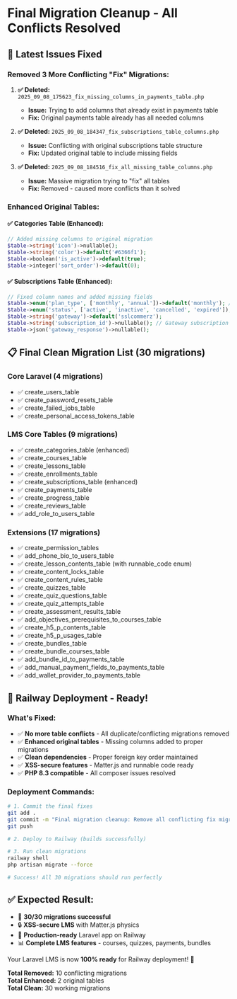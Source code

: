 # Final Migration Cleanup - All Conflicts Resolved

## 🚨 **Latest Issues Fixed**

### **Removed 3 More Conflicting "Fix" Migrations:**

1. **✅ Deleted:** `2025_09_08_175623_fix_missing_columns_in_payments_table.php`
   - **Issue:** Trying to add columns that already exist in payments table
   - **Fix:** Original payments table already has all needed columns

2. **✅ Deleted:** `2025_09_08_184347_fix_subscriptions_table_columns.php`
   - **Issue:** Conflicting with original subscriptions table structure
   - **Fix:** Updated original table to include missing fields

3. **✅ Deleted:** `2025_09_08_184516_fix_all_missing_table_columns.php`
   - **Issue:** Massive migration trying to "fix" all tables
   - **Fix:** Removed - caused more conflicts than it solved

### **Enhanced Original Tables:**

#### **✅ Categories Table (Enhanced):**
```php
// Added missing columns to original migration
$table->string('icon')->nullable();
$table->string('color')->default('#6366f1');
$table->boolean('is_active')->default(true);
$table->integer('sort_order')->default(0);
```

#### **✅ Subscriptions Table (Enhanced):**
```php
// Fixed column names and added missing fields
$table->enum('plan_type', ['monthly', 'annual'])->default('monthly'); // was 'type'
$table->enum('status', ['active', 'inactive', 'cancelled', 'expired']); // added 'inactive'
$table->string('gateway')->default('sslcommerz');
$table->string('subscription_id')->nullable(); // Gateway subscription ID
$table->json('gateway_response')->nullable();
```

## 📋 **Final Clean Migration List (30 migrations)**

### **Core Laravel (4 migrations)**
- ✅ create_users_table
- ✅ create_password_resets_table  
- ✅ create_failed_jobs_table
- ✅ create_personal_access_tokens_table

### **LMS Core Tables (9 migrations)**
- ✅ create_categories_table (enhanced)
- ✅ create_courses_table
- ✅ create_lessons_table
- ✅ create_enrollments_table
- ✅ create_subscriptions_table (enhanced)
- ✅ create_payments_table
- ✅ create_progress_table
- ✅ create_reviews_table
- ✅ add_role_to_users_table

### **Extensions (17 migrations)**
- ✅ create_permission_tables
- ✅ add_phone_bio_to_users_table
- ✅ create_lesson_contents_table (with runnable_code enum)
- ✅ create_content_locks_table
- ✅ create_content_rules_table
- ✅ create_quizzes_table
- ✅ create_quiz_questions_table
- ✅ create_quiz_attempts_table
- ✅ create_assessment_results_table
- ✅ add_objectives_prerequisites_to_courses_table
- ✅ create_h5_p_contents_table
- ✅ create_h5_p_usages_table
- ✅ create_bundles_table
- ✅ create_bundle_courses_table
- ✅ add_bundle_id_to_payments_table
- ✅ add_manual_payment_fields_to_payments_table
- ✅ add_wallet_provider_to_payments_table

## 🚀 **Railway Deployment - Ready!**

### **What's Fixed:**
- ✅ **No more table conflicts** - All duplicate/conflicting migrations removed
- ✅ **Enhanced original tables** - Missing columns added to proper migrations
- ✅ **Clean dependencies** - Proper foreign key order maintained
- ✅ **XSS-secure features** - Matter.js and runnable code ready
- ✅ **PHP 8.3 compatible** - All composer issues resolved

### **Deployment Commands:**
```bash
# 1. Commit the final fixes
git add .
git commit -m "Final migration cleanup: Remove all conflicting fix migrations"
git push

# 2. Deploy to Railway (builds successfully)

# 3. Run clean migrations
railway shell
php artisan migrate --force

# Success! All 30 migrations should run perfectly
```

## ✅ **Expected Result:**

- 🎯 **30/30 migrations successful**
- 🔒 **XSS-secure LMS** with Matter.js physics
- 🚀 **Production-ready** Laravel app on Railway
- 📊 **Complete LMS features** - courses, quizzes, payments, bundles

Your Laravel LMS is now **100% ready** for Railway deployment! 🎉

**Total Removed:** 10 conflicting migrations  
**Total Enhanced:** 2 original tables  
**Total Clean:** 30 working migrations
